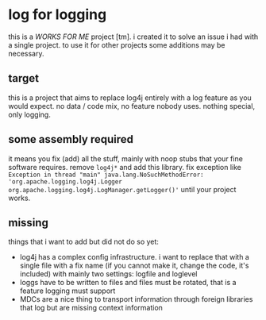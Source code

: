 log for logging
==

this is a *WORKS FOR ME* project [tm]. i created it to solve an issue i had
with a single project. to use it for other projects some additions may be
necessary.

target
--

this is a project that aims to replace log4j entirely with a log feature as you
would expect. no data / code mix, no feature nobody uses. nothing special, only
logging.

some assembly required
--

it means you fix (add) all the stuff, mainly with noop stubs that your fine
software requires. remove `log4j*` and add this library. fix exception like
`Exception in thread "main" java.lang.NoSuchMethodError:
'org.apache.logging.log4j.Logger
org.apache.logging.log4j.LogManager.getLogger()'` until your project works.

missing
--

things that i want to add but did not do so yet:

- log4j has a complex config infrastructure. i want to replace that with a
  single file with a fix name (if you cannot make it, change the code, it's
  included) with mainly two settings: logfile and loglevel
- loggs have to be written to files and files must be rotated, that is a feature
  logging must support
- MDCs are a nice thing to transport information through foreign libraries that
  log but are missing context information



